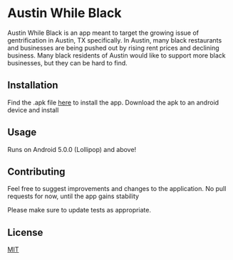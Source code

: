 # Austin While Black

Austin While Black is an app meant to target the growing issue of gentrification in Austin, TX specifically. In Austin, many black restaurants and businesses are being pushed out by rising rent prices and declining business. Many black residents of Austin would like to support more black businesses, but they can be hard to find.

## Installation

Find the .apk file [here](app/build/outputs/apk/debug/app-debug.apk) to install the app. Download the apk to an android device and install

## Usage

Runs on Android 5.0.0 (Lollipop) and above!

## Contributing
Feel free to suggest improvements and changes to the application. No pull requests for now, until the app gains stability

Please make sure to update tests as appropriate.

## License
[MIT](https://choosealicense.com/licenses/mit/)